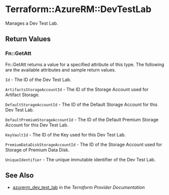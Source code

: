 # Terraform::AzureRM::DevTestLab

Manages a Dev Test Lab.

## Return Values

### Fn::GetAtt

Fn::GetAtt returns a value for a specified attribute of this type. The following are the available attributes and sample return values.

`Id` - The ID of the Dev Test Lab.

`ArtifactsStorageAccountId` - The ID of the Storage Account used for Artifact Storage.

`DefaultStorageAccountId` - The ID of the Default Storage Account for this Dev Test Lab.

`DefaultPremiumStorageAccountId` - The ID of the Default Premium Storage Account for this Dev Test Lab.

`KeyVaultId` - The ID of the Key used for this Dev Test Lab.

`PremiumDataDiskStorageAccountId` - The ID of the Storage Account used for Storage of Premium Data Disk.

`UniqueIdentifier` - The unique immutable identifier of the Dev Test Lab.

## See Also

* [azurerm_dev_test_lab](https://www.terraform.io/docs/providers/azurerm/r/dev_test_lab.html) in the _Terraform Provider Documentation_